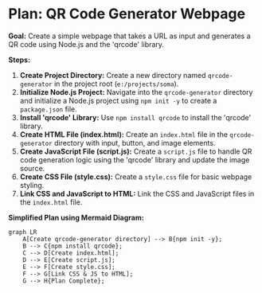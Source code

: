 # Plan: QR Code Generator Webpage

**Goal:** Create a simple webpage that takes a URL as input and generates a QR code using Node.js and the 'qrcode' library.

**Steps:**

1.  **Create Project Directory:** Create a new directory named `qrcode-generator` in the project root (`e:/projects/soma`).
2.  **Initialize Node.js Project:** Navigate into the `qrcode-generator` directory and initialize a Node.js project using `npm init -y` to create a `package.json` file.
3.  **Install 'qrcode' Library:** Use `npm install qrcode` to install the 'qrcode' library.
4.  **Create HTML File (index.html):** Create an `index.html` file in the `qrcode-generator` directory with input, button, and image elements.
5.  **Create JavaScript File (script.js):** Create a `script.js` file to handle QR code generation logic using the 'qrcode' library and update the image source.
6.  **Create CSS File (style.css):** Create a `style.css` file for basic webpage styling.
7.  **Link CSS and JavaScript to HTML:** Link the CSS and JavaScript files in the `index.html` file.

**Simplified Plan using Mermaid Diagram:**

```mermaid
graph LR
    A[Create qrcode-generator directory] --> B{npm init -y};
    B --> C{npm install qrcode};
    C --> D[Create index.html];
    D --> E[Create script.js];
    E --> F[Create style.css];
    F --> G[Link CSS & JS to HTML];
    G --> H{Plan Complete};